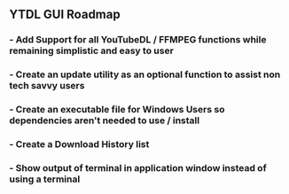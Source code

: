 ## YTDL GUI Roadmap

### - Add Support for all YouTubeDL / FFMPEG functions while remaining simplistic and easy to user
### - Create an update utility as an optional function to assist non tech savvy users
### - Create an executable file for Windows Users so dependencies aren't needed to use / install
### - Create a Download History list
### - Show output of terminal in application window instead of using a terminal
